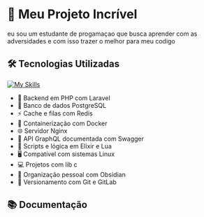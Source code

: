 # 🚀 Meu Projeto Incrível
eu sou um estudante de progamaçao que busca aprender com as adversidades e com isso trazer
o melhor para meu codigo

## 🛠️ Tecnologias Utilizadas

[![My Skills](https://skillicons.dev/icons?i=php,laravel,c,linux,docker,nginx,elixir,lua,graphql,swagger,postgres,redis,git,gitlab,obsidian)](https://skillicons.dev)




- 🔧 Backend em PHP com Laravel
- 🐘 Banco de dados PostgreSQL
- ⚡ Cache e filas com Redis
- 🐳 Containerização com Docker
- 🌐 Servidor Nginx
- 🧬 API GraphQL documentada com Swagger
- 🧠 Scripts e lógica em Elixir e Lua
- 🖥️ Compatível com sistemas Linux
- 💻 Projetos com lib c
- 🧠 Organização pessoal com Obsidian
- 🔀 Versionamento com Git e GitLab

## 📚 Documentação


